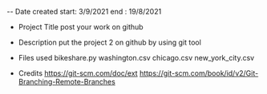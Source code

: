-- Date created
start: 3/9/2021 end : 19/8/2021

- Project Title
post your work on github

- Description
put the project 2 on github by using git tool

- Files used
bikeshare.py
washington.csv
chicago.csv
new_york_city.csv

- Credits
https://git-scm.com/doc/ext
https://git-scm.com/book/id/v2/Git-Branching-Remote-Branches